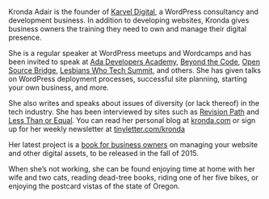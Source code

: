 Kronda Adair is the founder of [Karvel Digital](http://karveldigital.com), a WordPress consultancy and development business. In addition to developing websites, Kronda gives business owners the training they need to own and manage their digital presence.

She is a regular speaker at WordPress meetups and Wordcamps and has been invited to speak at [Ada Developers Academy](http://adadevelopersacademy.org), [Beyond the Code](http://beyondthecode.io), [Open Source Bridge](http://opensourcebridge.org), [Lesbians Who Tech Summit](http://lesbianswhotech.org), and others. She has given talks on WordPress deployment processes, successful site planning, starting your own business, and more.

She also writes and speaks about issues of diversity (or lack thereof) in the tech industry. She has been interviewed by sites such as [Revision Path](http://revisionpath.com/kronda-adair/) and [Less Than or Equal](http://www.lessthanorequal.com/episodes/10). You can read her personal blog at [kronda.com](http://kronda.com) or sign up for her weekly newsletter at [tinyletter.com/kronda](http://tinyletter.com/kronda)

Her latest project is a [book for business owners](http://karveldigital.com/website-guide/) on managing your website and other digital assets, to be released in the fall of 2015.

When she’s not working, she can be found enjoying time at home with her wife and two cats, reading dead-tree books, riding one of her five bikes, or enjoying the postcard vistas of the state of Oregon.